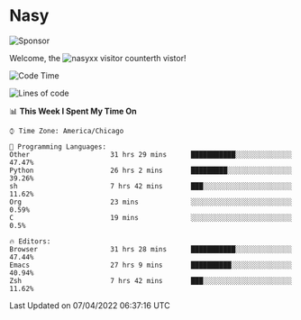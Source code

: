 # Nasy

<!--
<p align="center">
<img height="200" src="https://github-readme-stats.vercel.app/api?username=nasyxx&count_private=true&show_icons=true&theme=dracula&include_all_commits=true"/>
<img height="200" src="https://github-readme-stats.vercel.app/api/top-langs/?username=nasyxx&theme=dracula&hide=html,jupyter+notebook&count_private=true&show_icons=true"/>
</p>

  
----------------
-->

![Sponsor](https://img.shields.io/static/v1.svg?label=Sponsor&message=%E2%9D%A4&logo=GitHub&style=flat&color=pink)
 
Welcome, the ![nasyxx visitor counter](https://count.getloli.com/get/@nasyxx?theme=rule34)th vistor!
 
<!--START_SECTION:waka-->
![Code Time](http://img.shields.io/badge/Code%20Time-2%2C176%20hrs%2036%20mins-blue)

![Lines of code](https://img.shields.io/badge/From%20Hello%20World%20I%27ve%20Written-5%20Million%20lines%20of%20code-blue)

📊 **This Week I Spent My Time On** 

```text
⌚︎ Time Zone: America/Chicago

💬 Programming Languages: 
Other                    31 hrs 29 mins      ███████████░░░░░░░░░░░░░░   47.47% 
Python                   26 hrs 2 mins       █████████░░░░░░░░░░░░░░░░   39.26% 
sh                       7 hrs 42 mins       ███░░░░░░░░░░░░░░░░░░░░░░   11.62% 
Org                      23 mins             ░░░░░░░░░░░░░░░░░░░░░░░░░   0.59% 
C                        19 mins             ░░░░░░░░░░░░░░░░░░░░░░░░░   0.5%

🔥 Editors: 
Browser                  31 hrs 28 mins      ███████████░░░░░░░░░░░░░░   47.44% 
Emacs                    27 hrs 9 mins       ██████████░░░░░░░░░░░░░░░   40.94% 
Zsh                      7 hrs 42 mins       ███░░░░░░░░░░░░░░░░░░░░░░   11.62%

```


 Last Updated on 07/04/2022 06:37:16 UTC
<!--END_SECTION:waka-->

<!-- ![visitors](https://visitor-badge.laobi.icu/badge?page_id=nasyxx.nasyxx) -->
